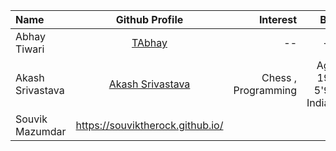 | Name             | Github Profile                         |   Interest             |   Bio      |
| :---             |    :----:                              |          ---:          |      ---:  |
| Abhay Tiwari     | [TAbhay](https://github.com/TAbhay/)   |       --               |   --       |
| Akash Srivastava | [Akash Srivastava](https://github.com/Akashsri3bi) |     Chess , Programming                 |     Age 19 , 5'9  , Indian |
| Souvik Mazumdar | https://souviktherock.github.io/
